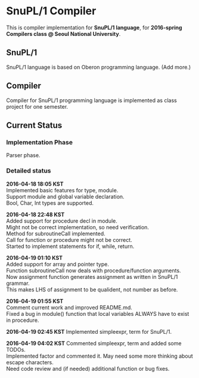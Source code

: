 # SnuPL/1 Compiler
This is compiler implementation for **SnuPL/1 language**,
for **2016-spring Compilers class @ Seoul National University**.

## SnuPL/1
SnuPL/1 language is based on Oberon programming language.
(Add more.)

## Compiler
Compiler for SnuPL/1 programming language is implemented as
class project for one semester.

## Current Status

### Implementation Phase
Parser phase.

### Detailed status
**2016-04-18 18:05 KST**  
Implemented basic features for type, module.     
Support module and global variable declaration.  
Bool, Char, Int types are supported.  
  
**2016-04-18 22:48 KST**  
Added support for procedure decl in module.  
Might not be correct implementation, so need verification.   
Method for subroutineCall implemented.  
Call for function or procedure might not be correct.  
Started to implement statements for if, while, return.  
  
**2016-04-19 01:10 KST**  
Added support for array and pointer type.  
Function subroutineCall now deals with procedure/function arguments.  
Now assignment function generates assignment as written in SnuPL/1 grammar.  
This makes LHS of assignment to be qualident, not number as before.  
  
**2016-04-19 01:55 KST**  
Comment current work and improved README.md.  
Fixed a bug in module() function that local variables ALWAYS have to exist in procedure.  
  
**2016-04-19 02:45 KST**
Implemented simpleexpr, term for SnuPL/1.

**2016-04-19 04:02 KST**
Commented simpleexpr, term and added some TODOs.  
Implemented factor and commented it. May need some more thinking about escape characters.  
Need code review and (if needed) additional function or bug fixes.